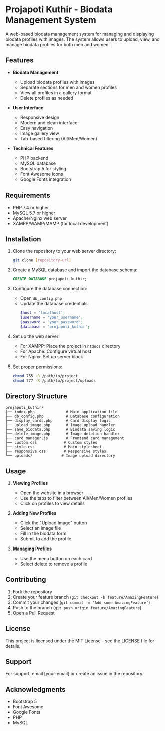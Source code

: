 # Projapoti Kuthir - Biodata Management System

A web-based biodata management system for managing and displaying biodata profiles with images. The system allows users to upload, view, and manage biodata profiles for both men and women.

## Features

- **Biodata Management**
  - Upload biodata profiles with images
  - Separate sections for men and women profiles
  - View all profiles in a gallery format
  - Delete profiles as needed

- **User Interface**
  - Responsive design
  - Modern and clean interface
  - Easy navigation
  - Image gallery view
  - Tab-based filtering (All/Men/Women)

- **Technical Features**
  - PHP backend
  - MySQL database
  - Bootstrap 5 for styling
  - Font Awesome icons
  - Google Fonts integration

## Requirements

- PHP 7.4 or higher
- MySQL 5.7 or higher
- Apache/Nginx web server
- XAMPP/WAMP/MAMP (for local development)

## Installation

1. Clone the repository to your web server directory:
   ```bash
   git clone [repository-url]
   ```

2. Create a MySQL database and import the database schema:
   ```sql
   CREATE DATABASE projapoti_kuthir;
   ```

3. Configure the database connection:
   - Open `db_config.php`
   - Update the database credentials:
     ```php
     $host = 'localhost';
     $username = 'your_username';
     $password = 'your_password';
     $database = 'projapoti_kuthir';
     ```

4. Set up the web server:
   - For XAMPP: Place the project in `htdocs` directory
   - For Apache: Configure virtual host
   - For Nginx: Set up server block

5. Set proper permissions:
   ```bash
   chmod 755 -R /path/to/project
   chmod 777 -R /path/to/project/uploads
   ```

## Directory Structure

```
projapoti_kuthir/
├── index.php              # Main application file
├── db_config.php          # Database configuration
├── display_cards.php      # Card display logic
├── upload_image.php       # Image upload handler
├── save_biodata.php       # Biodata saving logic
├── delete_image.php       # Image deletion handler
├── card_manager.js        # Frontend card management
├── custom.css            # Custom styles
├── style.css             # Main stylesheet
├── responsive.css        # Responsive styles
└── uploads/             # Image upload directory
```

## Usage

1. **Viewing Profiles**
   - Open the website in a browser
   - Use the tabs to filter between All/Men/Women profiles
   - Click on profiles to view details

2. **Adding New Profiles**
   - Click the "Upload Image" button
   - Select an image file
   - Fill in the biodata form
   - Submit to add the profile

3. **Managing Profiles**
   - Use the menu button on each card
   - Select delete to remove a profile

## Contributing

1. Fork the repository
2. Create your feature branch (`git checkout -b feature/AmazingFeature`)
3. Commit your changes (`git commit -m 'Add some AmazingFeature'`)
4. Push to the branch (`git push origin feature/AmazingFeature`)
5. Open a Pull Request

## License

This project is licensed under the MIT License - see the LICENSE file for details.

## Support

For support, email [your-email] or create an issue in the repository.

## Acknowledgments

- Bootstrap 5
- Font Awesome
- Google Fonts
- PHP
- MySQL 